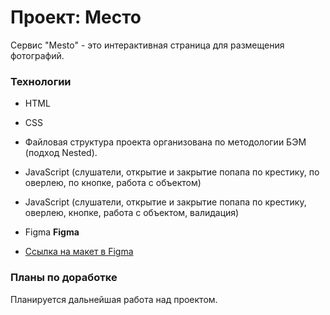 # Проект: Место

Сервис "Mesto" - это интерактивная страница для размещения фотографий.

### Технологии

- HTML
- CSS
- Файловая структура проекта организована по методологии БЭМ (подход Nested).
- JavaScript (слушатели, открытие и закрытие попапа по крестику, по оверлею, по кнопке, работа с объектом)
- JavaScript (слушатели, открытие и закрытие попапа по крестику, оверлею, кнопке, работа с объектом, валидация)
- Figma
  **Figma**

- [Ссылка на макет в Figma](https://www.figma.com/file/2cn9N9jSkmxD84oJik7xL7/JavaScript.-Sprint-4?node-id=0%3A1)

### Планы по доработке

Планируется дальнейшая работа над проектом.
